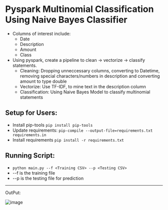 <h1> Pyspark Multinomial Classification Using Naive Bayes Classifier</h1>

- Columns of interest include: 
  - Date
  - Description
  - Amount
  - Class
- Using pyspark, create a pipeline to clean -> vectorize -> classify statements. 
  - Cleaning: Dropping unneccessary columns, converting to Datetime, removing special characters/numbers in description and converting amount to type double
  - Vectorize: Use TF-IDF, to mine text in the description column
  - Classification: Using Naive Bayes Model to classify multinomial statements
  

<h2>Setup for Users:</h2>

- Install pip-tools `pip install pip-tools`
- Update requirements: `pip-compile --output-file=requirements.txt requirements.in`
- Install requirements `pip install -r requirements.txt`

<h2>Running Script:</h2>

- `python main.py --f <Training CSV> --p <Testing CSV>`
- --f is the training file 
- --p is the testing file for prediction


-------
OutPut:

![image](https://user-images.githubusercontent.com/101682684/234975681-7a6068af-6db6-4bdc-babf-4030c712c263.png)



